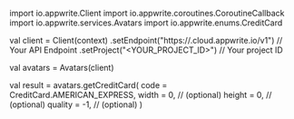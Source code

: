 import io.appwrite.Client
import io.appwrite.coroutines.CoroutineCallback
import io.appwrite.services.Avatars
import io.appwrite.enums.CreditCard

val client = Client(context)
    .setEndpoint("https://<REGION>.cloud.appwrite.io/v1") // Your API Endpoint
    .setProject("<YOUR_PROJECT_ID>") // Your project ID

val avatars = Avatars(client)

val result = avatars.getCreditCard(
    code = CreditCard.AMERICAN_EXPRESS,
    width = 0, // (optional)
    height = 0, // (optional)
    quality = -1, // (optional)
)